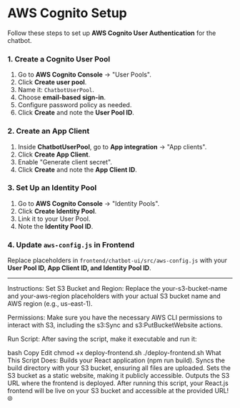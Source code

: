 # AWS Cognito Setup  

Follow these steps to set up **AWS Cognito User Authentication** for the chatbot.

### **1. Create a Cognito User Pool**
1. Go to **AWS Cognito Console** → "User Pools".
2. Click **Create user pool**.
3. Name it: `ChatbotUserPool`.
4. Choose **email-based sign-in**.
5. Configure password policy as needed.
6. Click **Create** and note the **User Pool ID**.

### **2. Create an App Client**
1. Inside **ChatbotUserPool**, go to **App integration** → "App clients".
2. Click **Create App Client**.
3. Enable "Generate client secret".
4. Click **Create** and note the **App Client ID**.

### **3. Set Up an Identity Pool**
1. Go to **AWS Cognito Console** → "Identity Pools".
2. Click **Create Identity Pool**.
3. Link it to your User Pool.
4. Note the **Identity Pool ID**.

### **4. Update `aws-config.js` in Frontend**
Replace placeholders in `frontend/chatbot-ui/src/aws-config.js` with your **User Pool ID, App Client ID, and Identity Pool ID**.

---

Instructions:
Set S3 Bucket and Region:
Replace the your-s3-bucket-name and your-aws-region placeholders with your actual S3 bucket name and AWS region (e.g., us-east-1).

Permissions:
Make sure you have the necessary AWS CLI permissions to interact with S3, including the s3:Sync and s3:PutBucketWebsite actions.

Run Script:
After saving the script, make it executable and run it:

bash
Copy
Edit
chmod +x deploy-frontend.sh
./deploy-frontend.sh
What This Script Does:
Builds your React application (npm run build).
Syncs the build directory with your S3 bucket, ensuring all files are uploaded.
Sets the S3 bucket as a static website, making it publicly accessible.
Outputs the S3 URL where the frontend is deployed.
After running this script, your React.js frontend will be live on your S3 bucket and accessible at the provided URL! 🌐


